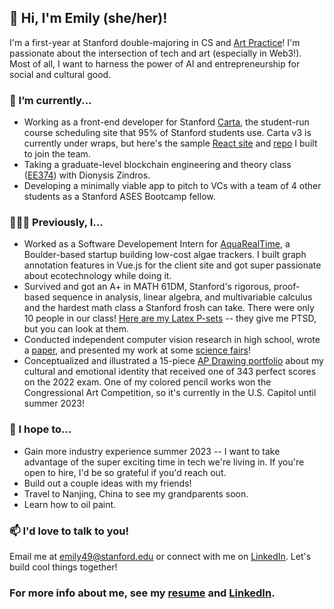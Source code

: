 ## 👋 Hi, I'm Emily (she/her)!

I'm a first-year at Stanford double-majoring in CS and [Art Practice](https://drive.google.com/drive/folders/1Gjs3cpn3r-245lZ_obt6YkLqLzuztpRD?usp=sharing)! I'm passionate about the intersection of tech and art (especially in Web3!). Most of all, I want to harness the power of AI and entrepreneurship for social and cultural good.

### 🌱 I’m currently...
- Working as a front-end developer for Stanford [Carta](https://carta-beta.stanford.edu/), the student-run course scheduling site that 95% of Stanford students use. Carta v3 is currently under wraps, but here's the sample [React site](https://ojl3uu.csb.app/) and [repo](https://github.com/49emily/carta-example-site) I built to join the team.
- Taking a graduate-level blockchain engineering and theory class ([EE374](http://web.stanford.edu/class/ee374/)) with Dionysis Zindros.
- Developing a minimally viable app to pitch to VCs with a team of 4 other students as a Stanford ASES Bootcamp fellow.

### 👩🏻‍💻 Previously, I...
- Worked as a Software Developement Intern for [AquaRealTime](https://www.algaetracker.com/), a Boulder-based startup building low-cost algae trackers. I built graph annotation features in Vue.js for the client site and got super passionate about ecotechnology while doing it.
- Survived and got an A+ in MATH 61DM, Stanford's rigorous, proof-based sequence in analysis, linear algebra, and multivariable calculus and the hardest math class a Stanford frosh can take. There were only 10 people in our class! [Here are my Latex P-sets](https://www.overleaf.com/read/tfrmvxnvttvt) -- they give me PTSD, but you can look at them.
- Conducted independent computer vision research in high school, wrote a [paper](https://github.com/49emily/ml-research-paper-2021), and presented my work at some [science fairs](https://www.societyforscience.org/press-release/2021-regeneron-isef-sao-awards/)!
- Conceptualized and illustrated a 15-piece [AP Drawing portfolio](https://drive.google.com/drive/folders/1Gjs3cpn3r-245lZ_obt6YkLqLzuztpRD?usp=sharing) about my cultural and emotional identity that received one of 343 perfect scores on the 2022 exam. One of my colored pencil works won the Congressional Art Competition, so it's currently in the U.S. Capitol until summer 2023!

### 🎯 I hope to...
- Gain more industry experience summer 2023 -- I want to take advantage of the super exciting time in tech we're living in. If you're open to hire, I'd be so grateful if you'd reach out.
- Build out a couple ideas with my friends!
- Travel to Nanjing, China to see my grandparents soon.
- Learn how to oil paint.


### 📫 I'd love to talk to you!
Email me at [emily49@stanford.edu](mailto:emily49@stanford.edu) or connect with me on [LinkedIn](https://www.linkedin.com/in/emilyszhang/). Let's build cool things together!

### For more info about me, see my [resume](https://github.com/49emily/resume/blob/main/Emily_Zhang_Resume.pdf) and [LinkedIn](https://www.linkedin.com/in/emilyszhang/).
<!--
**49emily/49emily** is a ✨ _special_ ✨ repository because its `README.md` (this file) appears on your GitHub profile.

Here are some ideas to get you started:

- 🔭 I’m currently working on ...
- 🌱 I’m currently learning ...
- 👯 I’m looking to collaborate on ...
- 🤔 I’m looking for help with ...
- 💬 Ask me about ...
- 📫 How to reach me: ...
- 😄 Pronouns: ...
- ⚡ Fun fact: ...
-->
